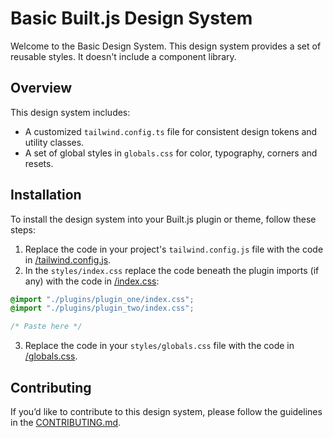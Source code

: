 # Basic Built.js Design System

Welcome to the Basic Design System. This design system provides a set of reusable styles. It doesn't include a component library.

## Overview

This design system includes:

- A customized `tailwind.config.ts` file for consistent design tokens and utility classes.
- A set of global styles in `globals.css` for color, typography, corners and resets.

## Installation

To install the design system into your Built.js plugin or theme, follow these steps:

1. Replace the code in your project's `tailwind.config.js` file with the code in [/tailwind.config.js](/tailwind.config.js).
2. In the `styles/index.css` replace the code beneath the plugin imports (if any) with the code in [/index.css](/index.css):

```css
@import "./plugins/plugin_one/index.css";
@import "./plugins/plugin_two/index.css";

/* Paste here */
```

3. Replace the code in your `styles/globals.css` file with the code in [/globals.css](/globals.css).

## Contributing

If you’d like to contribute to this design system, please follow the guidelines in the [CONTRIBUTING.md](../CONTRIBUTING.md).

